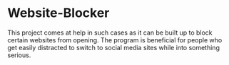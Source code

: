 # Website-Blocker
This project comes at help in such cases as it can be built up to block certain websites from opening. The program is beneficial for people who get easily distracted to switch to social media sites while into something serious. 
